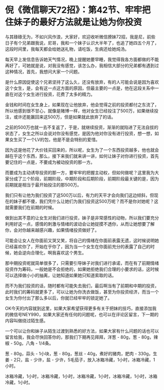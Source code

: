 # 倪《微信聊天72招》：第42节、牢牢把住妹子的最好方法就是让她为你投资

与其碌碌无为，不如兴风作浪，大家好，欢迎收听微信撩妹72招，我是尼，前些日子有个兄弟跟我说，尼哥，我和一个妹子认识大半年了，也追了她四五个月了，这段时间里，我每天都会给她送礼物，请吃饭，生病还给她炖汤。

每天早上发信息告诉她天气情况，晚上提醒她要早睡，我觉得我各方面都做的不能再好了，可她就是说，对我没有感觉，该怎么办，我相信大部分的兄弟都有遇到过这种情况，首先，我想问大家一个问题。

是什么原因促使这个兄弟坚持了这么久，还没有放弃，有的人可能会说是因为喜欢这个女生，是，会有这一点这方面的原因，但最主要的一点是，他在这段关系中一直在对这个女生进行投资，花费了太多的精力。

金钱和时间在女生身上，如果现在让他放弃，他会觉得之前的投资都付之东流了，所以他感到很不甘心，就像是赌博一样，他对女生已经投注了500万，如果继续投注，或许还能赢回来这500万，但是如果就此放弃了的话。

之前的500万也就一去不复返了，于是，就继续投资，渐渐的就陷进了无法自拔的状态了，女生之所以会说对你没有感觉，是因为他对你没有进行投资，想一想，如果女生买了一个LV的包，他是不是会特别的爱惜。

因为这是他花了大价钱买回来的，所以呢，女生为了一个东西投资越多，他也就会越在乎这个东西，那么，接下来我们就来讲一讲，如何让妹子对你进行投资，首先要记住的一点是，不要成为被动投资的那一方。

而要成为主动诱导投资的那一方，要牢牢的把握主动权，但如何做呢？这里我为大家分成了三个阶段，前期阶段，中期阶段和后期阶段，前期阶段最关键的是，因为前期就是相当于最开始投注的那500万。

我们只有让他为我们投资了这500万以后，有力的天平才会向我们这边倾斜，但现在的妹子都不傻，我们凭什么让她们为我们投资这500万呢？而不是你对她呢？这就需要我们在前期的时候。

做到出其不意的让女生对我们进行投资，妹子是非常感性的动物，所以我们要充分利用好这一点，感情的刺激与情绪的波动会让她捉摸不透你，从而让她想要了解你，会对你越来越感兴趣，如果情绪投资做好了。

可能会让女人在你面前又哭又笑，将自己的情绪在你面前表露无遗，这时候说明她已经喜欢你了，开始在乎你了，因为当一个女生在你面前充分的表露了自己的时候，她会逆向合理化，啊我喜欢这个男生。

那中期投资呢就简单很多了，只需要引导妹子对我们进行承诺，而在有了前期情绪投资作为筹码，一般她是不会拒绝的，如果她拒绝我们合理的小要求的话，这时候可以选择做小小的抽离，让她知道如果她只知道索取的话。

而不为我们投资的话，随时都有可能失去我们，最后啊当有了前期和中期的投资，此时我们的筹码就更多了，可以让她为你洗衣做饭，甚至为你投资经济，而当一个女生为你付出了那么多以后，你就已经牢牢的锁定她了。

OK今天的内容就到这里，如果大家希望获得更多有关于把妹的技巧，直接添加我的微信号NEY990，如果大家还有任何的问题呢，也可以在评论区留言，下一期的内容叫做绕过陌生感。

一个可以让你和妹子从陌生过渡到熟悉的好方法，如果大家有什么问题的话也可以留言给我，我会尽快回答你的，那我们下期再见拜拜，洋葱 - 80g，葱 - 80g，辣椒 - 50g，八角 - 1/4条。

葱 - 80g，蒜头 - 1小块，葱 - 80g，葱丝 - 40g，煮好的猪肉，肥肉 - 330g，生姜 - 2只，盐 - 少许，盐 - 少许，5毛茄子，放入冰箱冷藏，1小时，冰箱冷藏，1小时。

冰箱冷藏，1小时，冰箱冷藏，1小时，冰箱冷藏，1小时，冰箱冷藏，1小时，冰箱冷藏，1小时。